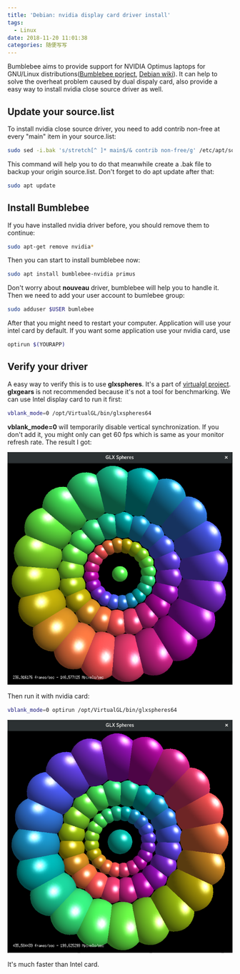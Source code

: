 ```yaml
---
title: 'Debian: nvidia display card driver install'
tags:
  - Linux
date: 2018-11-20 11:01:38
categories: 随便写写
---
```

Bumblebee aims to provide support for NVIDIA Optimus laptops for GNU/Linux distributions([Bumblebee porject](https://www.bumblebee-project.org/), [Debian wiki](https://wiki.debian.org/Bumblebee/)). It can help to solve the overheat problem caused by dual dispaly card, also provide a easy way to install nvidia close source driver as well.
<!--more-->

## Update your source.list
To install nvidia close source driver, you need to add contrib non-free at every "main" item in your source.list:
```bash
sudo sed -i.bak 's/stretch[^ ]* main$/& contrib non-free/g' /etc/apt/sources.list
```
This command will help you to do that meanwhile create a .bak file to backup your origin source.list.
Don't forget to do apt update after that:
```bash
sudo apt update
```

## Install Bumblebee
If you have installed nvidia driver before, you should remove them to continue:
```bash
sudo apt-get remove nvidia*
```
Then you can start to install bumblebee now:
```bash
sudo apt install bumblebee-nvidia primus
```
Don't worry about **nouveau** driver, bumblebee will help you to handle it.
Then we need to add your user account to bumlebee group:
```bash
sudo adduser $USER bumlebee
```
After that you might need to restart your computer. Application will use your intel card by default. If you want some application use your nvidia card, use
```bash
optirun $(YOURAPP)
```

## Verify your driver
A easy way to verify this is to use **glxspheres**. It's a part of [virtualgl project](https://virtualgl.org/). **glxgears** is not recommended because it's not a tool for benchmarking.
We can use Intel display card to run it first:
```bash
vblank_mode=0 /opt/VirtualGL/bin/glxspheres64
```
**vblank_mode=0** will temporarily disable vertical synchronization. If you don't add it, you might only can get 60 fps which is same as your monitor refresh rate. The result I got:

![](Debian-nvidia-display-card-driver-install/1.png)

Then run it with nvidia card:
```bash
vblank_mode=0 optirun /opt/VirtualGL/bin/glxspheres64
```

![](Debian-nvidia-display-card-driver-install/2.png)

It's much faster than Intel card.
